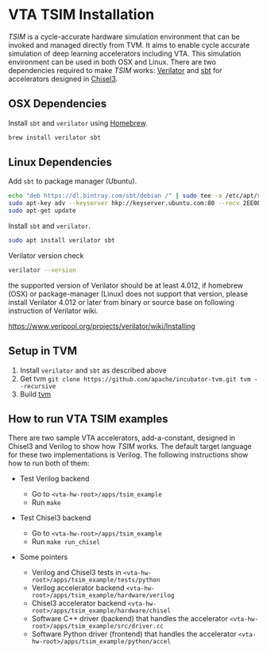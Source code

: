 <!--- Licensed to the Apache Software Foundation (ASF) under one -->
<!--- or more contributor license agreements.  See the NOTICE file -->
<!--- distributed with this work for additional information -->
<!--- regarding copyright ownership.  The ASF licenses this file -->
<!--- to you under the Apache License, Version 2.0 (the -->
<!--- "License"); you may not use this file except in compliance -->
<!--- with the License.  You may obtain a copy of the License at -->

<!---   http://www.apache.org/licenses/LICENSE-2.0 -->

<!--- Unless required by applicable law or agreed to in writing, -->
<!--- software distributed under the License is distributed on an -->
<!--- "AS IS" BASIS, WITHOUT WARRANTIES OR CONDITIONS OF ANY -->
<!--- KIND, either express or implied.  See the License for the -->
<!--- specific language governing permissions and limitations -->
<!--- under the License. -->

VTA TSIM Installation
======================

*TSIM* is a cycle-accurate hardware simulation environment that can be invoked and managed directly from TVM. It aims to enable cycle accurate simulation of deep learning accelerators including VTA.
This simulation environment can be used in both OSX and Linux.
There are two dependencies required to make *TSIM* works: [Verilator](https://www.veripool.org/wiki/verilator) and [sbt](https://www.scala-sbt.org/) for accelerators designed in [Chisel3](https://github.com/freechipsproject/chisel3).

## OSX Dependencies

Install `sbt` and `verilator` using [Homebrew](https://brew.sh/).

```bash
brew install verilator sbt
```

## Linux Dependencies

Add `sbt` to package manager (Ubuntu).

```bash
echo "deb https://dl.bintray.com/sbt/debian /" | sudo tee -a /etc/apt/sources.list.d/sbt.list
sudo apt-key adv --keyserver hkp://keyserver.ubuntu.com:80 --recv 2EE0EA64E40A89B84B2DF73499E82A75642AC823
sudo apt-get update
```

Install `sbt` and `verilator`.

```bash
sudo apt install verilator sbt
```

Verilator version check

```bash
verilator --version
```

the supported version of Verilator should be at least 4.012,
if homebrew (OSX) or package-manager (Linux) does not support that version,
please install Verilator 4.012 or later from binary or source base on following
instruction of Verilator wiki.

https://www.veripool.org/projects/verilator/wiki/Installing

## Setup in TVM

1. Install `verilator` and `sbt` as described above
2. Get tvm `git clone https://github.com/apache/incubator-tvm.git tvm --recursive`
3. Build [tvm](https://tvm.apache.org/docs/install/from_source.html#build-the-shared-library)

## How to run VTA TSIM examples

There are two sample VTA accelerators, add-a-constant, designed in Chisel3 and Verilog to show how *TSIM* works.
The default target language for these two implementations is Verilog. The following instructions show
how to run both of them:

* Test Verilog backend
    * Go to `<vta-hw-root>/apps/tsim_example`
    * Run `make`

* Test Chisel3 backend
    * Go to `<vta-hw-root>/apps/tsim_example`
    * Run `make run_chisel`

* Some pointers
    * Verilog and Chisel3 tests in `<vta-hw-root>/apps/tsim_example/tests/python`
    * Verilog accelerator backend `<vta-hw-root>/apps/tsim_example/hardware/verilog`
    * Chisel3 accelerator backend `<vta-hw-root>/apps/tsim_example/hardware/chisel`
    * Software C++ driver (backend) that handles the accelerator `<vta-hw-root>/apps/tsim_example/src/driver.cc`
    * Software Python driver (frontend) that handles the accelerator `<vta-hw-root>/apps/tsim_example/python/accel`
